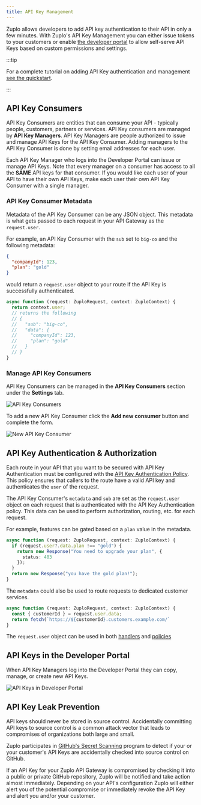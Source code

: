```yaml
---
title: API Key Management
---
```


Zuplo allows developers to add API key authentication to their API in only a few minutes. With Zuplo's API Key Management you can either issue tokens to your customers or enable [the developer portal](../articles/developer-portal) to allow self-serve API Keys based on custom permissions and settings.

:::tip

For a complete tutorial on adding API Key authentication and management [see the quickstart](../articles/step-2-add-api-key-auth.md).

:::

## API Key Consumers

API Key Consumers are entities that can consume your API - typically people, customers, partners or services. API Key consumers are managed by **API Key Managers**. API Key Managers are people authorized to issue and manage API Keys for the API Key Consumer. Adding managers to the API Key Consumer is done by setting email addresses for each user.

Each API Key Manager who logs into the Developer Portal can issue or manage API Keys. Note that every manager on a consumer has access to all the **SAME** API keys for that consumer. If you would like each user of your API to have their own API Keys, make each user their own API Key Consumer with a single manager.

### API Key Consumer Metadata

Metadata of the API Key Consumer can be any JSON object. This metadata is what gets passed to each request in your API Gateway as the `request.user`.

For example, an API Key Consumer with the `sub` set to `big-co` and the following metadata:

```json
{
  "companyId": 123,
  "plan": "gold"
}
```

would return a `request.user` object to your route if the API Key is successfully authenticated.

```ts
async function (request: ZuploRequest, context: ZuploContext) {
  return context.user;
  // returns the following
  // {
  //   "sub": "big-co",
  //   "data": {
  //     "companyId": 123,
  //     "plan": "gold"
  //   }
  // }
}
```

### Manage API Key Consumers

API Key Consumers can be managed in the **API Key Consumers** section under the <SettingsTabIcon /> **Settings** tab.

![API Key Consumers](./api-key-management-media/api-key-consumers.png)

To add a new API Key Consumer click the **Add new consumer** button and complete the form.

![New API Key Consumer](./api-key-management-media/new-api-key-consumer.png)

## API Key Authentication & Authorization

Each route in your API that you want to be secured with API Key Authentication must be configured with the [API Key Authentication Policy](../policies/api-key-inbound.md). This policy ensures that callers to the route have a valid API key and authenticates the `user` of the request.

The API Key Consumer's `metadata` and `sub` are set as the `request.user` object on each request that is authenticated with the API Key Authentication policy. This data can be used to perform authorization, routing, etc. for each request.

For example, features can be gated based on a `plan` value in the metadata.

```ts
async function (request: ZuploRequest, context: ZuploContext) {
  if (request.user?.data.plan !== "gold") {
    return new Response("You need to upgrade your plan", {
      status: 403
    });
  }
  return new Response("you have the gold plan!");
}
```

The `metadata` could also be used to route requests to dedicated customer services.

```ts
async function (request: ZuploRequest, context: ZuploContext) {
  const { customerId } = request.user.data;
  return fetch(`https://${customerId}.customers.example.com/`
}
```

The `request.user` object can be used in both [handlers](../handlers/custom-handler.md) and [policies](../policies/custom-code-inbound.md)

## API Keys in the Developer Portal

When API Key Managers log into the Developer Portal they can copy, manage, or create new API Keys.

![API Keys in Developer Portal](./api-key-management-media/api-key-dev-portal.png)

## API Key Leak Prevention

API keys should never be stored in source control. Accidentally committing API keys to source control is a common attack vector that leads to compromises of organizations both large and small.

Zuplo participates in [GitHub's Secret Scanning](https://docs.github.com/en/code-security/secret-scanning/about-secret-scanning) program to detect if your or your customer's API Keys are accidentally checked into source control on GitHub.

If an API Key for your Zuplo API Gateway is compromised by checking it into a public or private GitHub repository, Zuplo will be notified and take action almost immediately. Depending on your API's configuration Zuplo will either alert you of the potential compromise or immediately revoke the API Key and alert you and/or your customer.
